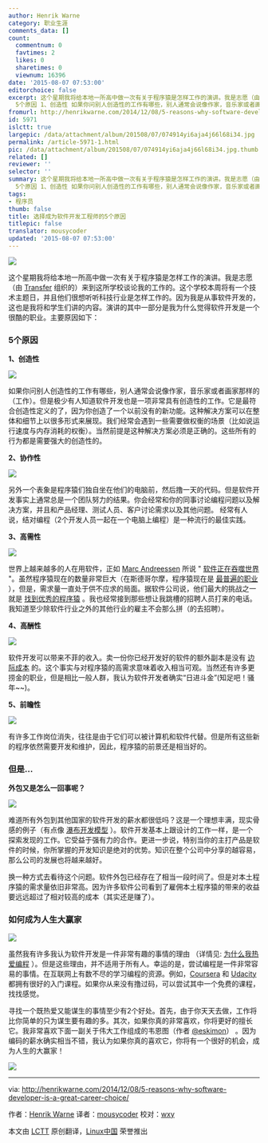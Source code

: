 ```yaml
---
author: Henrik Warne
category: 职业生涯
comments_data: []
count:
  commentnum: 0
  favtimes: 2
  likes: 0
  sharetimes: 0
  viewnum: 16396
date: '2015-08-07 07:53:00'
editorchoice: false
excerpt: 这个星期我将给本地一所高中做一次有关于程序猿是怎样工作的演讲。我是志愿（由 Transfer 组织的）来到这所学校谈论我的工作的。这个学校本周将有一个技术主题日，并且他们很想听听科技行业是怎样工作的。因为我是从事软件开发的，这也是我将和学生们讲的内容。演讲的其中一部分是我为什么觉得软件开发是一个很酷的职业。主要原因如下：
  5个原因 1、创造性 如果你问别人创造性的工作有哪些，别人通常会说像作家，音乐家或者画家那样的（工作）。但是极少有人知道软件开发也是一项非常具有创造性的工作。它是最符合创造性定义的了，因为你
fromurl: http://henrikwarne.com/2014/12/08/5-reasons-why-software-developer-is-a-great-career-choice/
id: 5971
islctt: true
largepic: /data/attachment/album/201508/07/074914yi6aja4j66l68i34.jpg
permalink: /article-5971-1.html
pic: /data/attachment/album/201508/07/074914yi6aja4j66l68i34.jpg.thumb.jpg
related: []
reviewer: ''
selector: ''
summary: 这个星期我将给本地一所高中做一次有关于程序猿是怎样工作的演讲。我是志愿（由 Transfer 组织的）来到这所学校谈论我的工作的。这个学校本周将有一个技术主题日，并且他们很想听听科技行业是怎样工作的。因为我是从事软件开发的，这也是我将和学生们讲的内容。演讲的其中一部分是我为什么觉得软件开发是一个很酷的职业。主要原因如下：
  5个原因 1、创造性 如果你问别人创造性的工作有哪些，别人通常会说像作家，音乐家或者画家那样的（工作）。但是极少有人知道软件开发也是一项非常具有创造性的工作。它是最符合创造性定义的了，因为你
tags:
- 程序员
thumb: false
title: 选择成为软件开发工程师的5个原因
titlepic: false
translator: mousycoder
updated: '2015-08-07 07:53:00'
---
```


![](/data/attachment/album/201508/07/074914yi6aja4j66l68i34.jpg)


这个星期我将给本地一所高中做一次有关于程序猿是怎样工作的演讲。我是志愿（由 [Transfer](http://www.transfer.nu/omoss/transferinenglish.jspx?pageId=23) 组织的）来到这所学校谈论我的工作的。这个学校本周将有一个技术主题日，并且他们很想听听科技行业是怎样工作的。因为我是从事软件开发的，这也是我将和学生们讲的内容。演讲的其中一部分是我为什么觉得软件开发是一个很酷的职业。主要原因如下：


### 5个原因


**1、创造性**


**![](/data/attachment/album/201508/07/075221beplt5x7xg7ns7xx.jpg)**


如果你问别人创造性的工作有哪些，别人通常会说像作家，音乐家或者画家那样的（工作）。但是极少有人知道软件开发也是一项非常具有创造性的工作。它是最符合创造性定义的了，因为你创造了一个以前没有的新功能。这种解决方案可以在整体和细节上以很多形式来展现。我们经常会遇到一些需要做权衡的场景（比如说运行速度与内存消耗的权衡）。当然前提是这种解决方案必须是正确的。这些所有的行为都是需要强大的创造性的。


**2、协作性**


**![](/data/attachment/album/201508/07/075221a6dd5nn2d62i5hi5.jpg)**


另外一个表象是程序猿们独自坐在他们的电脑前，然后撸一天的代码。但是软件开发事实上通常总是一个团队努力的结果。你会经常和你的同事讨论编程问题以及解决方案，并且和产品经理、测试人员、客户讨论需求以及其他问题。 经常有人说，结对编程（2个开发人员一起在一个电脑上编程）是一种流行的最佳实践。


**3、高需性**


**![](/data/attachment/album/201508/07/075221z045xx40g8gb8yke.jpg)**


世界上越来越多的人在用软件，正如 [Marc Andreessen](https://en.wikipedia.org/wiki/Marc_Andreessen) 所说 " [软件正在吞噬世界](http://www.wsj.com/articles/SB10001424053111903480904576512250915629460) "。虽然程序猿现在的数量非常巨大（在斯德哥尔摩，程序猿现在是 [最普遍的职业](http://www.di.se/artiklar/2014/6/12/jobbet-som-tar-over-landet/) ），但是，需求量一直处于供不应求的局面。据软件公司说，他们最大的挑战之一就是 [找到优秀的程序猿](http://computersweden.idg.se/2.2683/1.600324/examinationstakten-racker-inte-for-branschens-behov) 。我也经常接到那些想让我跳槽的招聘人员打来的电话。我知道至少除软件行业之外的其他行业的雇主不会那么拼（的去招聘）。


**4、高酬性**


**![](/data/attachment/album/201508/07/075222vjlcc38vmm836736.jpg)**


软件开发可以带来不菲的收入。卖一份你已经开发好的软件的额外副本是没有 [边际成本](https://en.wikipedia.org/wiki/Marginal_cost) 的。这个事实与对程序猿的高需求意味着收入相当可观。当然还有许多更捞金的职业，但是相比一般人群，我认为软件开发者确实“日进斗金”(知足吧！骚年~~)。


**5、前瞻性**


**![](/data/attachment/album/201508/07/075222epio4i4l8tzg4hkc.jpg)**


有许多工作岗位消失，往往是由于它们可以被计算机和软件代替。但是所有这些新的程序依然需要开发和维护，因此，程序猿的前景还是相当好的。


### 但是...


**外包又是怎么一回事呢？**


**![](/data/attachment/album/201508/07/075222ouu3a59jc9jzvjl5.jpg)**


难道所有外包到其他国家的软件开发的薪水都很低吗？这是一个理想丰满，现实骨感的例子（有点像 [瀑布开发模型](https://en.wikipedia.org/wiki/Waterfall_model) ）。软件开发基本上跟设计的工作一样，是一个探索发现的工作。它受益于强有力的合作。更进一步说，特别当你的主打产品是软件的时候，你所掌握的开发知识是绝对的优势。知识在整个公司中分享的越容易，那么公司的发展也将越来越好。


换一种方式去看待这个问题。软件外包已经存在了相当一段时间了。但是对本土程序猿的需求量依旧非常高。因为许多软件公司看到了雇佣本土程序猿的带来的收益要远远超过了相对较高的成本（其实还是赚了）。


### 如何成为人生大赢家


![](/data/attachment/album/201508/07/075222q6tcwbt3s8k688dx.jpg)


虽然我有许多我认为软件开发是一件非常有趣的事情的理由 （详情见: [为什么我热爱编程](http://henrikwarne.com/2012/06/02/why-i-love-coding/) ）。但是这些理由，并不适用于所有人。幸运的是，尝试编程是一件非常容易的事情。在互联网上有数不尽的学习编程的资源。例如，[Coursera](https://www.coursera.org/) 和 [Udacity](https://www.udacity.com/) 都拥有很好的入门课程。如果你从来没有撸过码，可以尝试其中一个免费的课程，找找感觉。


寻找一个既热爱又能谋生的事情至少有2个好处。首先，由于你天天去做，工作将比你简单的只为谋生要有趣的多。其次，如果你真的非常喜欢，你将更好的擅长它。我非常喜欢下面一副关于伟大工作组成的韦恩图（作者 [@eskimon](https://eskimon.wordpress.com/about/)） 。因为编码的薪水确实相当不错，我认为如果你真的喜欢它，你将有一个很好的机会，成为人生的大赢家！


![](/data/attachment/album/201508/07/003306aktlbbnmbgtybsyc.jpg)




---


via: <http://henrikwarne.com/2014/12/08/5-reasons-why-software-developer-is-a-great-career-choice/>


作者：[Henrik Warne](http://henrikwarne.com/) 译者：[mousycoder](https://github.com/mousycoder) 校对：[wxy](https://github.com/wxy)


本文由 [LCTT](https://github.com/LCTT/TranslateProject) 原创翻译，[Linux中国](https://linux.cn/) 荣誉推出